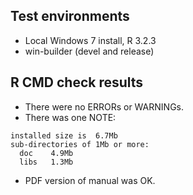 ## Test environments
* Local Windows 7 install, R 3.2.3
* win-builder (devel and release)


## R CMD check results
* There were no ERRORs or WARNINGs.
* There was one NOTE:
```
installed size is  6.7Mb
sub-directories of 1Mb or more:
  doc    4.9Mb
  libs   1.3Mb
```
* PDF version of manual was OK.


